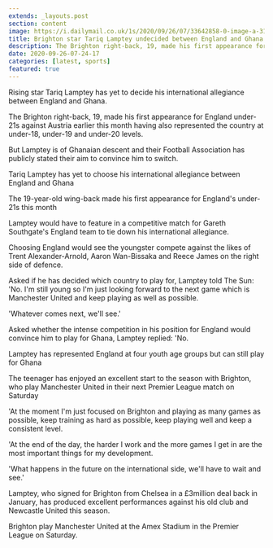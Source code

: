 ```yaml
---
extends: _layouts.post
section: content
image: https://i.dailymail.co.uk/1s/2020/09/26/07/33642858-0-image-a-31_1601101168510.jpg 
title: Brighton star Tariq Lamptey undecided between England and Ghana 
description: The Brighton right-back, 19, made his first appearance for England under-21s against Austria this month having also represented the country at under-18, under-19 and under-20 levels. 
date: 2020-09-26-07-24-17 
categories: [latest, sports] 
featured: true 
--- 
```

Rising star Tariq Lamptey has yet to decide his international allegiance between England and Ghana.

The Brighton right-back, 19, made his first appearance for England under-21s against Austria earlier this month having also represented the country at under-18, under-19 and under-20 levels.

But Lamptey is of Ghanaian descent and their Football Association has publicly stated their aim to convince him to switch.

Tariq Lamptey has yet to choose his international allegiance between England and Ghana

The 19-year-old wing-back made his first appearance for England's under-21s this month

Lamptey would have to feature in a competitive match for Gareth Southgate's England team to tie down his international allegiance.

Choosing England would see the youngster compete against the likes of Trent Alexander-Arnold, Aaron Wan-Bissaka and Reece James on the right side of defence.

Asked if he has decided which country to play for, Lamptey told The Sun: 'No. I'm still young so I'm just looking forward to the next game which is Manchester United and keep playing as well as possible.

'Whatever comes next, we'll see.'

Asked whether the intense competition in his position for England would convince him to play for Ghana, Lamptey replied: 'No.

Lamptey has represented England at four youth age groups but can still play for Ghana

The teenager has enjoyed an excellent start to the season with Brighton, who play Manchester United in their next Premier League match on Saturday

'At the moment I'm just focused on Brighton and playing as many games as possible, keep training as hard as possible, keep playing well and keep a consistent level.

'At the end of the day, the harder I work and the more games I get in are the most important things for my development.

'What happens in the future on the international side, we'll have to wait and see.'

Lamptey, who signed for Brighton from Chelsea in a £3million deal back in January, has produced excellent performances against his old club and Newcastle United this season.

Brighton play Manchester United at the Amex Stadium in the Premier League on Saturday.


